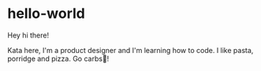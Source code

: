 # hello-world

Hey hi there!

Kata here, I'm a product designer and I'm learning how to code.
I like pasta, porridge and pizza. Go carbs🍕!
